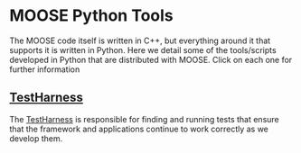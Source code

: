 # MOOSE Python Tools

The MOOSE code itself is written in C++, but everything around it that supports it is written in Python.  Here we detail some of the tools/scripts developed in Python that are distributed with MOOSE.  Click on each one for further information

## [TestHarness](TestHarness.md)

The [TestHarness](TestHarness.md) is responsible for finding and running tests that ensure that the framework and applications continue to work correctly as we develop them.